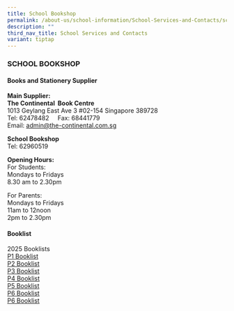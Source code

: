 ```yaml
---
title: School Bookshop
permalink: /about-us/school-information/School-Services-and-Contacts/school-bookshop/
description: ""
third_nav_title: School Services and Contacts
variant: tiptap
---
```

<h3>SCHOOL BOOKSHOP</h3>
<h4>Books and Stationery Supplier</h4>
<p><strong>Main Supplier:</strong>&nbsp;&nbsp;
<br><strong>The Continental&nbsp; Book Centre</strong> 
<br>1013 Geylang East Ave 3 #02-154 Singapore 389728
<br>Tel: 62478482&nbsp;&nbsp; &nbsp;&nbsp;Fax: 68441779
<br>Email:&nbsp;<a href="mailto:admin@the-continental.com.sg" rel="noopener noreferrer nofollow" target="_blank">admin@the-continental.com.sg</a>
</p>
<p><strong>School Bookshop</strong> 
<br>Tel: 62960519</p>
<p><strong>Opening Hours:</strong> 
<br>For Students:
<br>Mondays to Fridays
<br>8.30 am to 2.30pm</p>
<p>For Parents:
<br>Mondays to Fridays
<br>11am to 12noon
<br>2pm to 2.30pm</p>
<h4>Booklist</h4>
<p>2025 Booklists
<br><a href="https://drive.google.com/file/d/1mLvS3GQVsJRcK8dsY8JXSFlGjoUXp5zP/view?usp=sharing" rel="noopener noreferrer nofollow" target="_blank">P1 Booklist </a>
<br><a href="https://drive.google.com/file/d/1mQcxslvWRBYArI5jg511LCeFJ1Zz57ye/view?usp=sharing" rel="noopener noreferrer nofollow" target="_blank">P2 Booklist</a>
<br><a href="https://drive.google.com/file/d/1Hlt0_r5iNgA5c8kmWoRQZO1LbYrh5wPU/view?usp=sharing" rel="noopener noreferrer nofollow" target="_blank">P3 Booklist</a>
<br><a href="https://drive.google.com/drive/folders/1rORQCjAHKXIIDfFFuy7FKwBX160_MqIj?usp=sharing" rel="noopener noreferrer nofollow" target="_blank">P4 Booklist</a>
<br><a href="https://drive.google.com/drive/folders/14H5IlE2DHeaCZxsHkM3o9rUjSjPy73zg?usp=sharing" rel="noopener noreferrer nofollow" target="_blank">P5 Booklist</a>
<br><a href="https://drive.google.com/drive/folders/1EDjN42ra1EpRIL3cvunwiSosiY03WPl1?usp=sharing" rel="noopener nofollow" target="_blank">P6 Booklist</a>
<br><a href="https://drive.google.com/drive/folders/11_ewYwCInxV9e2ewijJZe95CzLgUUxh2?usp=sharing" rel="noopener noreferrer nofollow" target="_blank">P6 Booklist</a>
</p>